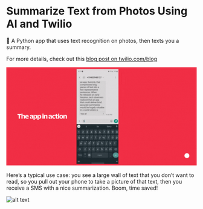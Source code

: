 # Summarize Text from Photos Using AI and Twilio
📖 A Python app that uses text recognition on photos, then texts you a summary.

For more details, check out this [blog post on twilio.com/blog](https://www.twilio.com/blog/summarize-text-from-images-using-ai-and-twilio)

![alt text](https://github.com/anthonyjdella/summarize-text/blob/main/resources/Summarize%20Text%20from%20Images%20using%20AI%20and%20Twilio.gif)

Here’s a typical use case: you see a large wall of text that you don’t want to read, so you pull out your phone to take a picture of that text, then you receive a SMS with a nice summarization. Boom, time saved!


![alt text](https://github.com/anthonyjdella/summarize-text/blob/main/resources/Summarize%20Text%20from%20Images%20using%20AI%20and%20Twilio%20copy.gif)

